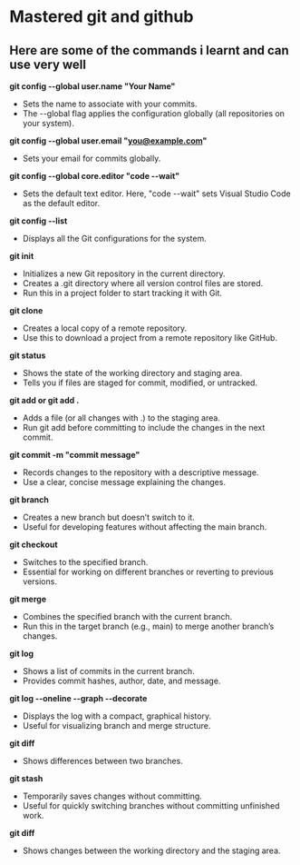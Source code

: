 # Mastered git and github
## Here are some of the commands i learnt and can use very well

**git config --global user.name "Your Name"**
* Sets the name to associate with your commits.
* The --global flag applies the configuration globally (all repositories on your system).

  
**git config --global user.email "you@example.com"**
* Sets your email for commits globally.

**git config --global core.editor "code --wait"**
* Sets the default text editor. Here, "code --wait" sets Visual Studio Code as the default editor.

  
**git config --list**
* Displays all the Git configurations for the system.

**git init**
* Initializes a new Git repository in the current directory.
* Creates a .git directory where all version control files are stored.
* Run this in a project folder to start tracking it with Git.

**git clone <repository-url>**
* Creates a local copy of a remote repository.
* Use this to download a project from a remote repository like GitHub.

**git status**

* Shows the state of the working directory and staging area.
* Tells you if files are staged for commit, modified, or untracked.

**git add <file> or git add .**
* Adds a file (or all changes with .) to the staging area.
* Run git add before committing to include the changes in the next commit.
  
**git commit -m "commit message"**
* Records changes to the repository with a descriptive message.
* Use a clear, concise message explaining the changes.

**git branch <branch-name>**
* Creates a new branch but doesn’t switch to it.
* Useful for developing features without affecting the main branch.

**git checkout <branch-name>**
* Switches to the specified branch.
* Essential for working on different branches or reverting to previous versions.

**git merge <branch-name>**
* Combines the specified branch with the current branch.
* Run this in the target branch (e.g., main) to merge another branch’s changes.

**git log**
* Shows a list of commits in the current branch.
* Provides commit hashes, author, date, and message.
  
**git log --oneline --graph --decorate**
* Displays the log with a compact, graphical history.
* Useful for visualizing branch and merge structure.

**git diff <branch1> <branch2>**
* Shows differences between two branches.
  
**git stash**
* Temporarily saves changes without committing.
* Useful for quickly switching branches without committing unfinished work.

**git diff**
* Shows changes between the working directory and the staging area.
